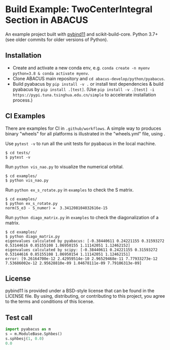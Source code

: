 Build Example: TwoCenterIntegral Section in ABACUS
==================================================

An example project built with [pybind11](https://github.com/pybind/pybind11)
and scikit-build-core. Python 3.7+ (see older commits for older versions of
Python).

Installation
------------

- Create and activate a new conda env, e.g. `conda create -n myenv python=3.8 & conda activate myenv`.
- Clone ABACUS main repository and `cd abacus-develop/python/pyabacus`.
- Build pyabacus by `pip install -v .` or install test dependencies & build  pyabacus by `pip install .[test]`. (Use `pip install -v .[test] -i https://pypi.tuna.tsinghua.edu.cn/simple` to accelerate installation process.)

CI Examples
-----------

There are examples for CI in `.github/workflows`. A simple way to produces
binary "wheels" for all platforms is illustrated in the "wheels.yml" file,
using .

Use `pytest -v` to run all the unit tests for pyabacus in the local machine.

```shell
$ cd tests/
$ pytest -v
```

Run `python vis_nao.py` to visualize the numerical orbital.

```shell
$ cd examples/
$ python vis_nao.py
```

Run `python ex_s_rotate.py` in `examples` to check the S matrix.

```shell
$ cd examples/
$ python ex_s_rotate.py
norm(S_e3 - S_numer) =  3.341208104032616e-15
```

Run `python diago_matrix.py` in `examples` to check the diagonalization of a matrix.

```shell
$ cd examples/
$ python diago_matrix.py
eigenvalues calculated by pyabacus: [-0.38440611 0.24221155 0.31593272 0.53144616 0.85155108 1.06950155 1.11142051 1.12462152]
eigenvalues calculated by scipy: [-0.38440611 0.24221155 0.31593272 0.53144616 0.85155108 1.06950154 1.11142051 1.12462151]
error: [9.26164700e-12 2.42959514e-10 2.96529468e-11 7.77933273e-12 7.53686002e-12 2.95628810e-09 1.04678111e-09 7.79106313e-09]
```

License
-------

pybind11 is provided under a BSD-style license that can be found in the LICENSE
file. By using, distributing, or contributing to this project, you agree to the
terms and conditions of this license.

Test call
---------

```python
import pyabacus as m
s = m.ModuleBase.Sphbes()
s.sphbesj(1, 0.0)
0.0
```

[`cibuildwheel`]: https://cibuildwheel.readthedocs.io
